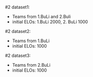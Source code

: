 #2 dataset1: 
- Teams from 1.BuLi and 2.Buli
- initial ELOs: 1.BuLi 2000, 2. BuLi 1000

#2 dataset2: 
- Teams from 1.BuLi
- initial ELOs: 1000

#2 dataset3: 
- Teams from 2.BuLi
- initial ELOs: 1000
